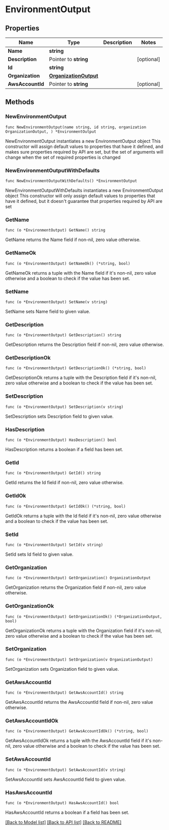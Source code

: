 # EnvironmentOutput

## Properties

Name | Type | Description | Notes
------------ | ------------- | ------------- | -------------
**Name** | **string** |  | 
**Description** | Pointer to **string** |  | [optional] 
**Id** | **string** |  | 
**Organization** | [**OrganizationOutput**](OrganizationOutput.md) |  | 
**AwsAccountId** | Pointer to **string** |  | [optional] 

## Methods

### NewEnvironmentOutput

`func NewEnvironmentOutput(name string, id string, organization OrganizationOutput, ) *EnvironmentOutput`

NewEnvironmentOutput instantiates a new EnvironmentOutput object
This constructor will assign default values to properties that have it defined,
and makes sure properties required by API are set, but the set of arguments
will change when the set of required properties is changed

### NewEnvironmentOutputWithDefaults

`func NewEnvironmentOutputWithDefaults() *EnvironmentOutput`

NewEnvironmentOutputWithDefaults instantiates a new EnvironmentOutput object
This constructor will only assign default values to properties that have it defined,
but it doesn't guarantee that properties required by API are set

### GetName

`func (o *EnvironmentOutput) GetName() string`

GetName returns the Name field if non-nil, zero value otherwise.

### GetNameOk

`func (o *EnvironmentOutput) GetNameOk() (*string, bool)`

GetNameOk returns a tuple with the Name field if it's non-nil, zero value otherwise
and a boolean to check if the value has been set.

### SetName

`func (o *EnvironmentOutput) SetName(v string)`

SetName sets Name field to given value.


### GetDescription

`func (o *EnvironmentOutput) GetDescription() string`

GetDescription returns the Description field if non-nil, zero value otherwise.

### GetDescriptionOk

`func (o *EnvironmentOutput) GetDescriptionOk() (*string, bool)`

GetDescriptionOk returns a tuple with the Description field if it's non-nil, zero value otherwise
and a boolean to check if the value has been set.

### SetDescription

`func (o *EnvironmentOutput) SetDescription(v string)`

SetDescription sets Description field to given value.

### HasDescription

`func (o *EnvironmentOutput) HasDescription() bool`

HasDescription returns a boolean if a field has been set.

### GetId

`func (o *EnvironmentOutput) GetId() string`

GetId returns the Id field if non-nil, zero value otherwise.

### GetIdOk

`func (o *EnvironmentOutput) GetIdOk() (*string, bool)`

GetIdOk returns a tuple with the Id field if it's non-nil, zero value otherwise
and a boolean to check if the value has been set.

### SetId

`func (o *EnvironmentOutput) SetId(v string)`

SetId sets Id field to given value.


### GetOrganization

`func (o *EnvironmentOutput) GetOrganization() OrganizationOutput`

GetOrganization returns the Organization field if non-nil, zero value otherwise.

### GetOrganizationOk

`func (o *EnvironmentOutput) GetOrganizationOk() (*OrganizationOutput, bool)`

GetOrganizationOk returns a tuple with the Organization field if it's non-nil, zero value otherwise
and a boolean to check if the value has been set.

### SetOrganization

`func (o *EnvironmentOutput) SetOrganization(v OrganizationOutput)`

SetOrganization sets Organization field to given value.


### GetAwsAccountId

`func (o *EnvironmentOutput) GetAwsAccountId() string`

GetAwsAccountId returns the AwsAccountId field if non-nil, zero value otherwise.

### GetAwsAccountIdOk

`func (o *EnvironmentOutput) GetAwsAccountIdOk() (*string, bool)`

GetAwsAccountIdOk returns a tuple with the AwsAccountId field if it's non-nil, zero value otherwise
and a boolean to check if the value has been set.

### SetAwsAccountId

`func (o *EnvironmentOutput) SetAwsAccountId(v string)`

SetAwsAccountId sets AwsAccountId field to given value.

### HasAwsAccountId

`func (o *EnvironmentOutput) HasAwsAccountId() bool`

HasAwsAccountId returns a boolean if a field has been set.


[[Back to Model list]](../README.md#documentation-for-models) [[Back to API list]](../README.md#documentation-for-api-endpoints) [[Back to README]](../README.md)


